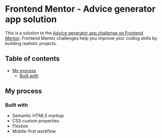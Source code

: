 # Frontend Mentor - Advice generator app solution

This is a solution to the [Advice generator app challenge on Frontend Mentor](https://www.frontendmentor.io/challenges/todo-app-Su1_KokOW). Frontend Mentor challenges help you improve your coding skills by building realistic projects.

## Table of contents

- [My process](#my-process)
  - [Built with](#built-with)

## My process

### Built with

- Semantic HTML5 markup
- CSS custom properties
- Flexbox
- Mobile-first workflow